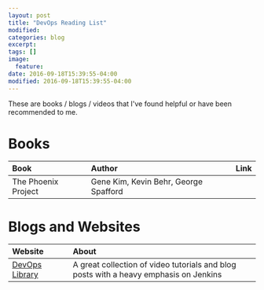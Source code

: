 ```yaml
---
layout: post
title: "DevOps Reading List"
modified:
categories: blog
excerpt:
tags: []
image:
  feature:
date: 2016-09-18T15:39:55-04:00
modified: 2016-09-18T15:39:55-04:00
---
```


These are books / blogs / videos that I've found helpful or have been recommended to me.

# Books

| Book | Author | Link |
| :--- | :----- | :--- |
| The Phoenix Project | Gene Kim, Kevin Behr, George Spafford |  |

# Blogs and Websites

| Website |       | About |
| :------ | :---- | :---- |
| [DevOps Library](https://www.devopslibrary.com/) | | A great collection of video tutorials and blog posts with a heavy emphasis on Jenkins |